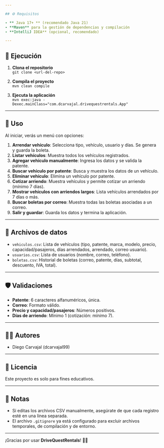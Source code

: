 ```yaml
---

## ⚙️ Requisitos

- ** Java 17+ ** (recomendado Java 21)
- **Maven** para la gestión de dependencias y compilación
- **IntelliJ IDEA** (opcional, recomendado)

---
```


## 🚀 Ejecución

1. **Clona el repositorio**  
   `git clone <url-del-repo>`

2. **Compila el proyecto**  
   `mvn clean compile`

3. **Ejecuta la aplicación**  
   `mvn exec:java -Dexec.mainClass="com.dcarvajal.drivequestrentals.App"`

---

## 📝 Uso

Al iniciar, verás un menú con opciones:

1. **Arrendar vehículo**: Selecciona tipo, vehículo, usuario y días. Se genera y guarda la boleta.
2. **Listar vehículos**: Muestra todos los vehículos registrados.
3. **Agregar vehículo manualmente**: Ingresa los datos y se valida la patente.
4. **Buscar vehículo por patente**: Busca y muestra los datos de un vehículo.
5. **Eliminar vehículo**: Elimina un vehículo por patente.
6. **Cotizar arriendo**: Muestra vehículos y permite cotizar un arriendo (mínimo 7 días).
7. **Mostrar vehículos con arriendos largos**: Lista vehículos arrendados por 7 días o más.
8. **Buscar boletas por correo**: Muestra todas las boletas asociadas a un correo.
9. **Salir y guardar**: Guarda los datos y termina la aplicación.

---

## 📑 Archivos de datos

- `vehiculos.csv`: Lista de vehículos (tipo, patente, marca, modelo, precio, capacidad/pasajeros, días arrendados, arrendado, correo usuario).
- `usuarios.csv`: Lista de usuarios (nombre, correo, teléfono).
- `boletas.csv`: Historial de boletas (correo, patente, días, subtotal, descuento, IVA, total).

---

## 🛡️ Validaciones

- **Patente**: 6 caracteres alfanuméricos, única.
- **Correo**: Formato válido.
- **Precio y capacidad/pasajeros**: Números positivos.
- **Días de arriendo**: Mínimo 1 (cotización: mínimo 7).

---

## 👨‍💻 Autores

- Diego Carvajal (dcarvajal99)

---

## 📄 Licencia

Este proyecto es solo para fines educativos.

---

## 📝 Notas

- Si editas los archivos CSV manualmente, asegúrate de que cada registro esté en una línea separada.
- El archivo `.gitignore` ya está configurado para excluir archivos temporales, de compilación y de entorno.

---

¡Gracias por usar **DriveQuestRentals**! 🚗🚚

